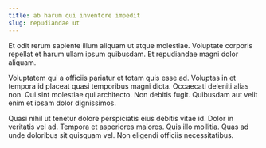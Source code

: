 ```yaml
---
title: ab harum qui inventore impedit
slug: repudiandae ut
---
```


Et odit rerum sapiente illum aliquam ut atque molestiae. Voluptate corporis repellat et harum ullam ipsum quibusdam. Et repudiandae magni dolor aliquam.

Voluptatem qui a officiis pariatur et totam quis esse ad. Voluptas in et tempora id placeat quasi temporibus magni dicta. Occaecati deleniti alias non. Qui sint molestiae qui architecto. Non debitis fugit. Quibusdam aut velit enim et ipsam dolor dignissimos.

Quasi nihil ut tenetur dolore perspiciatis eius debitis vitae id. Dolor in veritatis vel ad. Tempora et asperiores maiores. Quis illo mollitia. Quas ad unde doloribus sit quisquam vel. Non eligendi officiis necessitatibus.
